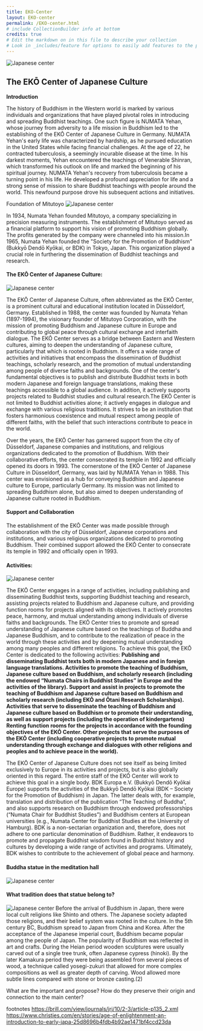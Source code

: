```yaml
---
title: EKO-Center
layout: EKO-center
permalink: /EKO-center.html
# include CollectionBuilder info at bottom
credits: true
# Edit the markdown on in this file to describe your collection
# Look in _includes/feature for options to easily add features to the page
---
```

![Japanese center](https://raw.githubusercontent.com/Din977/projectstatue/main/objects/center_2008.JPG)
## The EKŌ Center of Japanese Culture

**Introduction**

The history of Buddhism in the Western world is marked by various individuals and organizations that have played pivotal roles in introducing and spreading Buddhist teachings. One such figure is NUMATA Yehan, whose journey from adversity to a life mission in Buddhism led to the establishing of the EKŌ Center of Japanese Culture in Germany. NUMATA Yehan's early life was characterized by hardship, as he pursued education in the United States while facing financial challenges. At the age of 22, he contracted tuberculosis, a seemingly incurable disease at the time. In his darkest moments, Yehan encountered the teachings of Venerable Shinran, which transformed his outlook on life and marked the beginning of his spiritual journey.
NUMATA Yehan's recovery from tuberculosis became a turning point in his life. He developed a profound appreciation for life and a strong sense of mission to share Buddhist teachings with people around the world. This newfound purpose drove his subsequent actions and initiatives.

Foundation of Mitutoyo
![Japanese center](https://raw.githubusercontent.com/Din977/projectstatue/main/objects/ekohaus.jpg)


In 1934, Numata Yehan founded Mitutoyo, a company specializing in precision measuring instruments. The establishment of Mitutoyo served as a financial platform to support his vision of promoting Buddhism globally. The profits generated by the company were channeled into his mission.In 1965, Numata Yehan founded the "Society for the Promotion of Buddhism" (Bukkyō Dendō Kyōkai, or BDK) in Tokyo, Japan. This organization played a crucial role in furthering the dissemination of Buddhist teachings and research.

#### The EKŌ Center of Japanese Culture:
![Japanese center](https://raw.githubusercontent.com/Din977/projectstatue/main/objects/center_2008.JPG)

The EKŌ Center of Japanese Culture, often abbreviated as the EKŌ Center, is a prominent cultural and educational institution located in Düsseldorf, Germany. Established in 1988, the center was founded by Numata Yehan (1897-1994), the visionary founder of Mitutoyo Corporation, with the mission of promoting Buddhism and Japanese culture in Europe and contributing to global peace through cultural exchange and interfaith dialogue.
The EKŌ Center serves as a bridge between Eastern and Western cultures, aiming to deepen the understanding of Japanese culture, particularly that which is rooted in Buddhism. It offers a wide range of activities and initiatives that encompass the dissemination of Buddhist teachings, scholarly research, and the promotion of mutual understanding among people of diverse faiths and backgrounds.
One of the center's fundamental objectives is to publish and distribute Buddhist texts in both modern Japanese and foreign language translations, making these teachings accessible to a global audience. In addition, it actively supports projects related to Buddhist studies and cultural research.The EKŌ Center is not limited to Buddhist activities alone; it actively engages in dialogue and exchange with various religious traditions. It strives to be an institution that fosters harmonious coexistence and mutual respect among people of different faiths, with the belief that such interactions contribute to peace in the world.
 
Over the years, the EKŌ Center has garnered support from the city of Düsseldorf, Japanese companies and institutions, and religious organizations dedicated to the promotion of Buddhism. With their collaborative efforts, the center consecrated its temple in 1992 and officially opened its doors in 1993.
The cornerstone of the EKŌ Center of Japanese Culture in Düsseldorf, Germany, was laid by NUMATA Yehan in 1988. This center was envisioned as a hub for conveying Buddhism and Japanese culture to Europe, particularly Germany. Its mission was not limited to spreading Buddhism alone, but also aimed to deepen understanding of Japanese culture rooted in Buddhism.

#### Support and Collaboration
The establishment of the EKŌ Center was made possible through collaboration with the city of Düsseldorf, Japanese corporations and institutions, and various religious organizations dedicated to promoting Buddhism. Their combined support allowed the EKŌ Center to consecrate its temple in 1992 and officially open in 1993.

#### Activities:
![Japanese center](https://raw.githubusercontent.com/Din977/projectstatue/main/objects/ekoact.jpg)

The EKŌ Center engages in a range of activities, including publishing and disseminating Buddhist texts, supporting Buddhist teaching and research, assisting projects related to Buddhism and Japanese culture, and providing function rooms for projects aligned with its objectives. It actively promotes peace, harmony, and mutual understanding among individuals of diverse faiths and backgrounds.
The EKŌ Center tries to promote and spread understanding of Japanese culture based on the teachings of Buddha and Japanese Buddhism, and to contribute to the realization of peace in the world through these activities and by deepening mutual understanding among many peoples and different religions.
To achieve this goal, the EKŌ Center is dedicated to the following activities:
**Publishing and disseminating Buddhist texts both in modern Japanese and in foreign language translations.
Activities to promote the teaching of Buddhism, Japanese culture based on Buddhism, and scholarly research (including the endowed “Numata Chairs in Buddhist Studies” in Europe and the activities of the library).
Support and assist in projects to promote the teaching of Buddhism and Japanese culture based on Buddhism and scholarly research (including EKŌ and Ōtani Research Scholarships).
Activities that serve to disseminate the teaching of Buddhism and Japanese culture based on Buddhism or to promote their understanding, as well as support projects (including the operation of kindergartens)
Renting function rooms for the projects in accordance with the founding objectives of the EKŌ Center.
Other projects that serve the purposes of the EKŌ Center (including cooperative projects to promote mutual understanding through exchange and dialogues with other religions and peoples and to achieve peace in the world).**

The EKŌ Center of Japanese Culture does not see itself as being limited exclusively to Europe in its activities and projects, but is also globally oriented in this regard. The entire staff of the EKŌ Center will work to achieve this goal in a single body.
BDK Europa e.V. (Bukkyō Dendō Kyōkai Europe) supports the activities of the Bukkyō Dendō Kyōkai (BDK – Society for the Promotion of Buddhism) in Japan. The latter deals with, for example, translation and distribution of the publication “The Teaching of Buddha”, and also supports research on Buddhism through endowed professorships (“Numata Chair for Buddhist Studies”) and Buddhism centers at European universities (e.g., Numata Center for Buddhist Studies at the University of Hamburg).
BDK is a non-sectarian organization and, therefore, does not adhere to one particular denomination of Buddhism. Rather, it endeavors to promote and propagate Buddhist wisdom found in Buddhist history and cultures by developing a wide range of activities and programs. Ultimately, BDK wishes to contribute to the achievement of global peace and harmony.

#### Buddha statue in the meditation hall
![Japanese center](https://raw.githubusercontent.com/Din977/projectstatue/main/objects/ekohaus.jpg)






#### What tradition does that statue belong to?
![Japanese center](https://raw.githubusercontent.com/Din977/projectstatue/main/objects/linage.jpg)
Before the arrival of Buddhism in Japan, there were local cult religions like Shinto and others. The Japanese society adapted those religions, and their belief system was rooted in the culture. In the 5th century BC, Buddhism spread to Japan from China and Korea. After the acceptance of the Japanese imperial court, Buddhism became popular among the people of Japan. The popularity of Buddhism was reflected in art and crafts.
During the Heian period wooden sculptures were usually carved out of a single tree trunk, often Japanese cypress (hinoki). By the later Kamakura period they were being assembled from several pieces of wood, a technique called yosegi-zukuri that allowed for more complex compositions as well as greater depth of carving. Wood allowed more subtle lines compared with stone or bronze casting.(2)


What are the important and propose?
How do they preserve their origin and connection to the main center?


footnotes
https://brill.com/view/journals/jrj/10/2-3/article-p135_2.xml 
https://www.christies.com/en/stories/age-of-enlightenment-an-introduction-to-early-japa-25d8696b4fdb4b92ae1471bf4ccd23da


